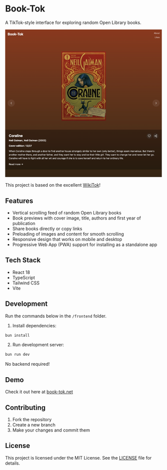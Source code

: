 # Book-Tok

A TikTok-style interface for exploring random Open Library books.

![alt text](image.png)

This project is based on the excellent [WikiTok](https://github.com/IsaacGemal/wikitok)!

## Features

- Vertical scrolling feed of random Open Library books
- Book previews with cover image, title, authors and first year of publication
- Share books directly or copy links
- Preloading of images and content for smooth scrolling
- Responsive design that works on mobile and desktop
- Progressive Web App (PWA) support for installing as a standalone app

## Tech Stack

- React 18
- TypeScript
- Tailwind CSS
- Vite

## Development

Run the commands below in the `/frontend` folder.

1. Install dependencies:

```bash
bun install
```

2. Run development server:

```bash
bun run dev
```

No backend required!

## Demo

Check it out here at [book-tok.net](https://book-tok.net)

## Contributing

1. Fork the repository
2. Create a new branch
3. Make your changes and commit them

## License

This project is licensed under the MIT License. See the [LICENSE](LICENSE) file for details.
